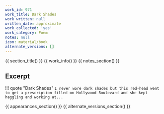 ```yaml
---
work_id: 971
work_title: Dark Shades
work_written: null
written_date: approximate
work_collected: 'yes'
work_category: Poem
notes: null
icon: material/book
alternate_versions: []
---
```


{{ section_title() }}
{{ work_info() }}
{{ notes_section() }}
## Excerpt
!!! quote "Dark Shades"
    ```
    I never wore dark shades
    but this red-head went to get
    a prescription filled on Hollywood Boulevard
    and she kept haggling and working at...
    ```

{{ appearances_section() }}
{{ alternate_versions_section() }}